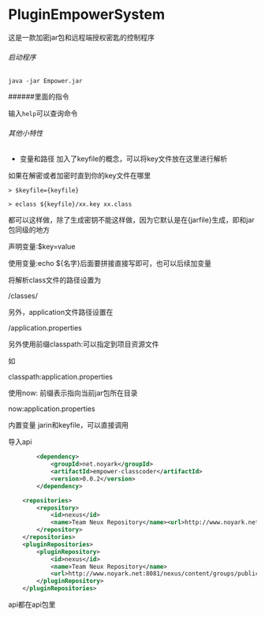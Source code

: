 # PluginEmpowerSystem
这是一款加密jar包和远程端授权密匙的控制程序

###### 启动程序
`java -jar Empower.jar`

######里面的指令

输入`help`可以查询命令

###### 其他小特性
* 变量和路径
加入了keyfile的概念，可以将key文件放在这里进行解析

如果在解密或者加密时直到你的key文件在哪里

    > $keyfile={keyfile}

    > eclass ${keyfile}/xx.key xx.class

都可以这样做，除了生成密钥不能这样做，因为它默认是在{jarfile}生成，即和jar包同级的地方

声明变量:$key=value

使用变量:echo ${名字}后面要拼接直接写即可，也可以后续加变量

将解析class文件的路径设置为

/classes/

另外，application文件路径设置在

/application.properties

另外使用前缀classpath:可以指定到项目资源文件

如

classpath:application.properties

使用now: 前缀表示指向当前jar包所在目录

now:application.properties

内置变量
jarin和keyfile，可以直接调用

导入api
```xml
        <dependency>
            <groupId>net.noyark</groupId>
            <artifactId>empower-classcoder</artifactId>
            <version>0.0.2</version>
        </dependency>

    <repositories>
        <repository>
            <id>nexus</id>
            <name>Team Neux Repository</name><url>http://www.noyark.net:8081/nexus/content/groups/public/</url>
        </repository>
    </repositories>
    <pluginRepositories>
        <pluginRepository>
            <id>nexus</id>
            <name>Team Neux Repository</name>
            <url>http://www.noyark.net:8081/nexus/content/groups/public/</url>
        </pluginRepository>
    </pluginRepositories>
```
api都在api包里




